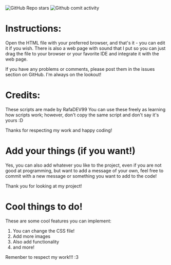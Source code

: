 ![GitHub Repo stars](https://img.shields.io/github/stars/RafaDEV99/simple-example-webpage?style=for-the-badge)
![Github comit activity](https://img.shields.io/github/commit-activity/m/RafaDEV99/Pagina-web-simple?style=for-the-badge)


# Instructions:
Open the HTML file with your preferred browser, and that's it - you can edit it if you wish. There is also a web page with sound that I put so you can just drag the file to your
browser or your favorite IDE and integrate it with the web page.

If you have any problems or comments, please post them in the issues section on GitHub. I'm always on the lookout!

# Credits:
These scripts are made by RafaDEV99 You can use these freely as learning how scripts work; however, don't copy the same script and don't say it's yours :D

Thanks for respecting my work and happy coding!

# Add your things (if you want!)
Yes, you can also add whatever you like to the project, even if you are not good at programming, but want to add a message of your own, feel free to commit with a new message or something you want to add to the code!

Thank you for looking at my project!

# Cool things to do!
These are some cool features you can implement:
1. You can change the CSS file!
2. Add more images
3. Also add functionality
4. and more!

Remenber to respect my work!!! :3
